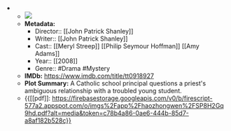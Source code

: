 - 
    - ![](https://m.media-amazon.com/images/M/MV5BYWFjZmE2NGYtNGIzYi00Nzc2LTlhZWMtMTNkOTBkOTQ0MTJmXkEyXkFqcGdeQXVyMTkzODUwNzk@._V1_SX300.jpg)  
    - **Metadata:**
        - Director:: [[John Patrick Shanley]]
        - Writer:: [[John Patrick Shanley]]
        - Cast:: [[Meryl Streep]] [[Philip Seymour Hoffman]] [[Amy Adams]]
        - Year:: [[2008]]
        - Genre:: #Drama #Mystery
    - **IMDb:** https://www.imdb.com/title/tt0918927
    - **Plot Summary:** A Catholic school principal questions a priest's ambiguous relationship with a troubled young student.
    - {{[[pdf]]: https://firebasestorage.googleapis.com/v0/b/firescript-577a2.appspot.com/o/imgs%2Fapp%2Fhaozhongwen%2FSP8H2Gq9hd.pdf?alt=media&token=c78b4a86-0ae6-444b-85d7-a8af182b528c}}
